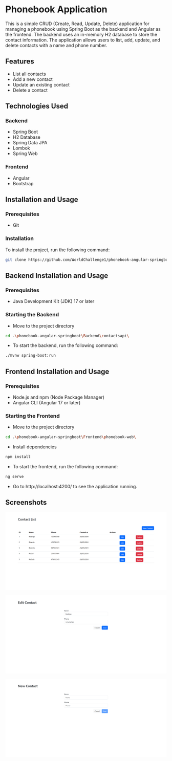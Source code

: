 # Phonebook Application

This is a simple CRUD (Create, Read, Update, Delete) application for managing a phonebook using Spring Boot as the backend and Angular as the frontend. The backend uses an in-memory H2 database to store the contact information. The application allows users to list, add, update, and delete contacts with a name and phone number.

## Features

* List all contacts
* Add a new contact
* Update an existing contact
* Delete a contact

## Technologies Used

### Backend

* Spring Boot
* H2 Database
* Spring Data JPA
* Lombok
* Spring Web

### Frontend

* Angular
* Bootstrap

## Installation and Usage

### Prerequisites

* Git

### Installation

To install the project, run the following command:

```bash
git clone https://github.com/WorldChallenge1/phonebook-angular-springboot.git
```

## Backend Installation and Usage

### Prerequisites

* Java Development Kit (JDK) 17 or later

### Starting the Backend

* Move to the project directory

```bash
cd .\phonebook-angular-springboot\Backend\contactsapi\
```

* To start the backend, run the following command:

```bash
./mvnw spring-boot:run
```

## Frontend Installation and Usage

### Prerequisites

* Node.js and npm (Node Package Manager)
* Angular CLI (Angular 17 or later)

### Starting the Frontend

* Move to the project directory

```bash
cd .\phonebook-angular-springboot\Frontend\phonebook-web\
```

* Install dependencies

```bash
npm install
```

* To start the frontend, run the following command:

```bash
ng serve
```

* Go to http://localhost:4200/ to see the application running.

## Screenshots

![screenshot](Assets/contact_list.png)

![screenshot](Assets/edit_contact.png)

![screenshot](Assets/new_contact.png)
